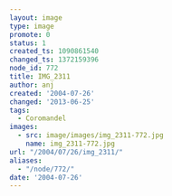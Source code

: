```yaml
---
layout: image
type: image
promote: 0
status: 1
created_ts: 1090861540
changed_ts: 1372159396
node_id: 772
title: IMG_2311
author: anj
created: '2004-07-26'
changed: '2013-06-25'
tags:
  - Coromandel
images:
  - src: image/images/img_2311-772.jpg
    name: img_2311-772.jpg
url: "/2004/07/26/img_2311/"
aliases:
  - "/node/772/"
date: '2004-07-26'
---
```



